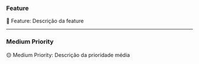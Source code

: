 ### Feature

🔵 Feature: Descrição da feature

---

### Medium Priority

🟡 Medium Priority: Descrição da prioridade média
